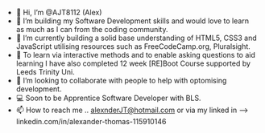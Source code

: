 - 👋 Hi, I’m @AJT8112 (Alex)
- 👀 I’m building my Software Development skills and would love to learn as much as I can from the coding community.
- 🌱 I’m currently building a solid base understanding of HTML5, CSS3 and JavaScript utilising resources such as FreeCodeCamp.org, Pluralsight. 
- 🏫 To learn via interactive methods and to enable asking questions to aid learning I have also completed 12 week [RE]Boot Course supported by Leeds Trinity Uni.
- 💞️ I’m looking to collaborate with people to help with optomising development.
- 💻 Soon to be Apprentice Software Developer with BLS.
- 📫 How to reach me .. alexnderJT@hotmail.com or via my linked in --> linkedin.com/in/alexander-thomas-115910146

<!---
AJT8112/AJT8112 is a ✨ special ✨ repository because its `README.md` (this file) appears on your GitHub profile.
You can click the Preview link to take a look at your changes.
--->
